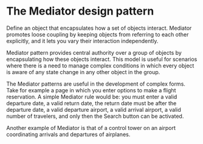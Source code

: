 # The Mediator design pattern

Define an object that encapsulates how a set of objects interact. 
Mediator promotes loose coupling by keeping objects from referring to each other 
explicitly, and it lets you vary their interaction independently.

 Mediator pattern provides central authority over a group of objects by encapsulating 
how these objects interact. This model is useful for scenarios where there is a need 
to manage complex conditions in which every object is aware of any state change 
in any other object in the group.

The Mediator patterns are useful in the development of complex forms. 
Take for example a page in which you enter options to make a flight reservation. 
A simple Mediator rule would be: you must enter a valid departure date, a valid return date, 
the return date must be after the departure date, a valid departure airport, 
a valid arrival airport, a valid number of travelers, and only then the Search 
button can be activated.

Another example of Mediator is that of a control tower on an airport coordinating 
arrivals and departures of airplanes.


